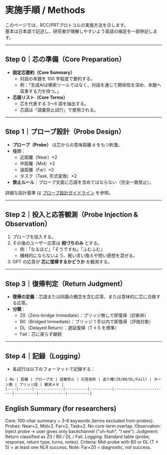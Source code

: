 # 実施手順 / Methods

このページでは、RCC/PRTプロトコルの実施方法を示します。  
基本は日本語で記述し、研究者が理解しやすいよう英語の補足を一部併記します。

---

## Step 0｜芯の準備（Core Preparation）
- **固定芯要約（Core Summary）**  
  - 対話の本題を 100 字程度で要約する。  
  - 例：「生成AIは検索ツールではなく、対話を通じて関係性を深め、本題へ収束する力を持つ。」
- **芯語リスト（Core Terms）**  
  - 芯を代表する 3〜6 語を抽出する。  
  - 芯語は「語彙禁止試行」で使用される。

---

## Step 1｜プローブ設計（Probe Design）
- **プローブ（Probe）** は芯からの意味距離 d をもつ刺激。  
- 種類：  
  - 近距離（Near）×2  
  - 中距離（Mid）×2  
  - 遠距離（Far）×2  
  - タスク（Task, 形式変換）×2  
- **禁止ルール**：プローブ文面に芯語を含めてはならない（完全一致禁止）。  

 詳細な設計基準 は [プローブ設計ガイドライン](../protocols/probe_guidelines.md) を参照。
 
---

## Step 2｜投入と応答観測（Probe Injection & Observation）
1. プローブを投入する。  
2. その後のユーザー応答は **相づちのみ** とする。  
   - 例：「なるほど」「そうですね」「ふむふむ」  
   - 機械的にならないよう、軽い言い換えや短い感想を混ぜる。  
3. GPT の応答が **芯に復帰するかどうか** を観測する。  

---

## Step 3｜復帰判定（Return Judgment）
- **復帰の定義**：芯語または同義の概念を含む応答、または意味的に芯に合致する応答。  
- **分類**：  
  - Z0（Zero-bridge Immediate）：ブリッジ無しで即復帰（診断枠）  
  - B0（Bridged Immediate）：ブリッジ 1 手以内で即復帰（評価対象）  
  - DL（Delayed Return）：遅延復帰（T ≤ 5 を標準）  
  - Fail：芯に戻らず継続  

---

## Step 4｜記録（Logging）
- 各試行は以下のフォーマットで記録する：  

```
| No | 距離 | プローブ文 | 語彙禁止 | 応答抜粋 | 返り種(Z0/B0/DL/Fail) | ターン数 | ブリッジ語 | 観測メモ |
|----|------|-------------|----------|----------|------------------------|----------|------------|----------|
```

## English Summary (for researchers)
Core: 100-char summary + 3–6 keywords (terms excluded from probes).
Probes: Near×2, Mid×2, Far×2, Task×2. No core-term overlap.
Observation: Inject probe → user gives only backchannel ("uh-huh", "I see").
Judgment: Return classified as Z0 / B0 / DL / Fail.
Logging: Standard table (probe, response, return type, turns, notes).
Criteria: Mid-probe with B0 or DL (T ≤ 5) + at least one NLR success.
Note: Far×Z0 = diagnostic, not success.
